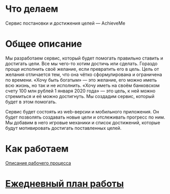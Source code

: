 # Что делаем

Сервис постановки и достижения целей — AchieveMe

# Общее описание

Мы разработаем сервис, который будет помогать правильно ставить и достигать цели. Все мы чего-то хотим достичь или сделать. Гораздо проще исполнить своё желание, если превратить его в цель. Цель от желания отличается тем, что она чётко сформулирована и ограничена по времени. «Хочу быть богатым» — это желание, его можно иметь всю жизнь, но так и не исполнить. «Хочу иметь на своём банковском счету 100 млн рублей 1 января 2020 года» — это цель, к ней можно стремиться и её можно достигнуть. Мы создадим сервис, который будет в этом помогать.

Сервис будет состоять из web-версии и мобильного приложения. Он будет позволять создавать новые цели и отслеживать прогресс по ним. Мы добавим в него игровые механики и список достижений, которые будут мотивировать достигать поставленных целей.

# Как работаем

[Описание рабочего процесса](./work-process.md)

# [Ежедневный план работы](./plan.md)